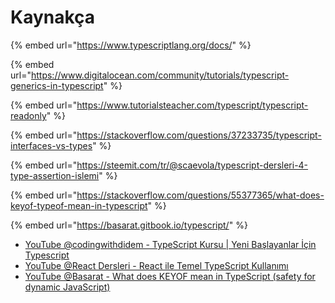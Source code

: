 # Kaynakça

{% embed url="https://www.typescriptlang.org/docs/" %}

{% embed url="https://www.digitalocean.com/community/tutorials/typescript-generics-in-typescript" %}

{% embed url="https://www.tutorialsteacher.com/typescript/typescript-readonly" %}

{% embed url="https://stackoverflow.com/questions/37233735/typescript-interfaces-vs-types" %}

{% embed url="https://steemit.com/tr/@scaevola/typescript-dersleri-4-type-assertion-islemi" %}

{% embed url="https://stackoverflow.com/questions/55377365/what-does-keyof-typeof-mean-in-typescript" %}

{% embed url="https://basarat.gitbook.io/typescript/" %}

* [YouTube @codingwithdidem - TypeScript Kursu \| Yeni Başlayanlar İçin Typescript](https://www.youtube.com/watch?v=1d92ipW7Mx8&t=3548s)
* [YouTube @React Dersleri - React ile Temel TypeScript Kullanımı](https://www.youtube.com/watch?v=qZ3xDaWpRzo&t=826s)
* [YouTube @Basarat - What does KEYOF mean in TypeScript \(safety for dynamic JavaScript\)](https://www.youtube.com/watch?v=45gSwNdWSjU)

